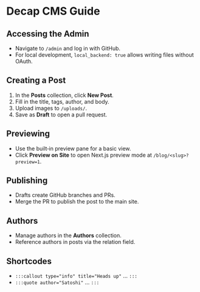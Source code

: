 # Decap CMS Guide

## Accessing the Admin

- Navigate to `/admin` and log in with GitHub.
- For local development, `local_backend: true` allows writing files without OAuth.

## Creating a Post

1. In the **Posts** collection, click **New Post**.
2. Fill in the title, tags, author, and body.
3. Upload images to `/uploads/`.
4. Save as **Draft** to open a pull request.

## Previewing

- Use the built‑in preview pane for a basic view.
- Click **Preview on Site** to open Next.js preview mode at `/blog/<slug>?preview=1`.

## Publishing

- Drafts create GitHub branches and PRs.
- Merge the PR to publish the post to the main site.

## Authors

- Manage authors in the **Authors** collection.
- Reference authors in posts via the relation field.

## Shortcodes

- `:::callout type="info" title="Heads up"` … `:::`
- `:::quote author="Satoshi"` … `:::`
